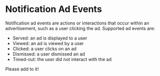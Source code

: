 # Notification Ad Events

Notification ad events are actions or interactions that occur within an advertisement, such as a user clicking the ad. Supported ad events are:

- Served: an ad is displayed to a user
- Viewed: an ad is viewed by a user
- Clicked: a user clicks on an ad
- Dismissed: a user dismissed an ad
- Timed-out: the user did not interact with the ad

Please add to it!
